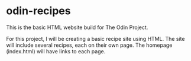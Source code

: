 # odin-recipes
This is the basic HTML website build for The Odin Project.

For this project, I will be creating a basic recipe site using HTML.
The site will include several recipes, each on their own page.
The homepage (index.html) will have links to each page.
